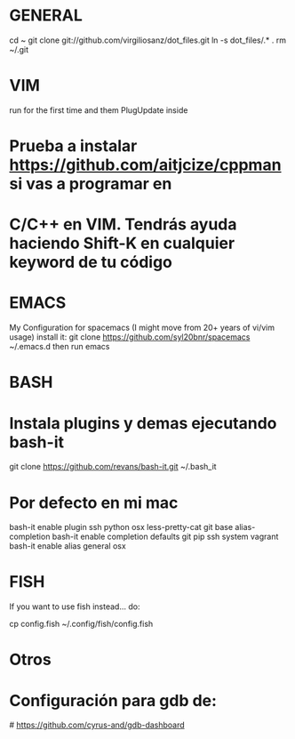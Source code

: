 GENERAL
========

cd ~
git clone git://github.com/virgiliosanz/dot_files.git
ln -s dot_files/.* .
rm ~/.git

VIM
====
run for the first time and them PlugUpdate inside


# Prueba a instalar https://github.com/aitjcize/cppman  si vas a programar en
# C/C++ en VIM. Tendrás ayuda haciendo Shift-K en cualquier keyword de tu código


EMACS
=====
My Configuration for spacemacs (I might move from 20+ years of vi/vim usage)
install it: git clone https://github.com/syl20bnr/spacemacs ~/.emacs.d then run emacs

BASH
=====
# Instala plugins y demas ejecutando bash-it
git clone https://github.com/revans/bash-it.git ~/.bash_it

# Por defecto en mi mac
bash-it enable plugin ssh python osx less-pretty-cat git base alias-completion
bash-it enable completion defaults git pip ssh system vagrant
bash-it enable alias general osx

FISH
=====
If you want to use fish instead... do:

cp config.fish ~/.config/fish/config.fish


Otros
======
# Configuración para gdb de:
# https://github.com/cyrus-and/gdb-dashboard


